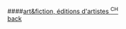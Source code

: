 ####[art&amp;fiction, éditions d&apos;artistes <sup>CH</sup>](http://www.artfiction.ch)
<br />
<a href="" class="back">back</a>